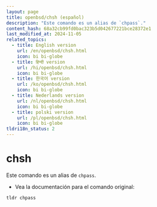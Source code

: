 ```yaml
---
layout: page
title: openbsd/chsh (español)
description: "Este comando es un alias de `chpass`."
content_hash: 68a32cb99fd0bac323b5d042677221bce28372e1
last_modified_at: 2024-11-05
related_topics:
  - title: English version
    url: /en/openbsd/chsh.html
    icon: bi bi-globe
  - title: हिन्दी version
    url: /hi/openbsd/chsh.html
    icon: bi bi-globe
  - title: 한국어 version
    url: /ko/openbsd/chsh.html
    icon: bi bi-globe
  - title: Nederlands version
    url: /nl/openbsd/chsh.html
    icon: bi bi-globe
  - title: polski version
    url: /pl/openbsd/chsh.html
    icon: bi bi-globe
tldri18n_status: 2
---
```

# chsh

Este comando es un alias de `chpass`.

- Vea la documentación para el comando original:

`tldr chpass`
